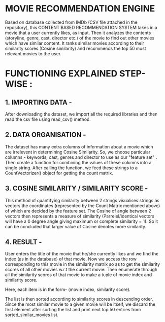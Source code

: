 # MOVIE RECOMMENDATION ENGINE

Based on database collected from IMDb (CSV file attached in the repository), this CONTENT BASED RECOMMENDATION SYSTEM takes in a movie that a user currently likes, as input. Then it analyzes the contents (storyline, genre, cast, director etc.) of the movie to find out other movies which have similar content. It ranks similar movies according to their similarity scores (Cosine similarity) and recommends the top 50 most relevant movies to the user.




# FUNCTIONING EXPLAINED STEP-WISE :


## 1. IMPORTING DATA -
After downloading the dataset, we import all the required libraries and then read the csv file using read_csv() method.

## 2. DATA ORGANISATION -
The dataset has many extra columns of information about a movie which are irrelevent in determining Cosine Similarity. So, we choose particular columns - keywords, cast, genres and director to use as our "feature set" . Then create a function for combining the values of these columns into a single string. After calling the function, we feed these strings to a CountVectorizer() object for getting the count matrix.

## 3. COSINE SIMILARITY / SIMILARITY SCORE -
This method of quantifying similarity between 2 strings visualises strings as vectors the coordinates (represented by the Count Matrix mentioned above) of which are decided by the feature set. The Cosine of angle between 2 vectors then represents a measure of similarity (Parrelel/identical vectors will have a 0 degree angle giving maximum or complete similarity = 1). So it can be concluded that larger value of Cosine denotes more similarity.  

## 4. RESULT -
User enters the title of the movie that he/she currently likes and we find the index (as in the database) of that movie. Now we access the row corresponding to this movie in the similarity matrix so as to get the similarity scores of all other movies w.r.t the current movie. Then enumerate through all the similarity scores of that movie to make a tuple of movie index and similarity score. 

Here, each item is in the form- (movie index, similarity score).

The list is then sorted according to similarity scores in descending order. Since the most similar movie to a given movie will be itself, we discard the first element after sorting the list and print next top 50 entries from sorted_similar_movies list.
